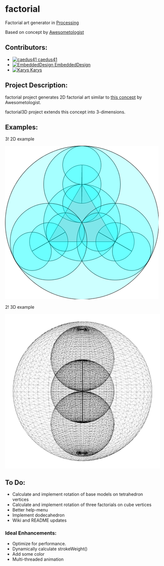 # factorial
Factorial art generator in [Processing](https://processing.org/)

Based on concept by [Awesometologist](http://awesometologist.deviantart.com/gallery/41641535/Factorial)

## Contributors:

* <a href="https://github.com/caedus41"><img src="https://avatars3.githubusercontent.com/u/8161667?v=3&s=60" alt="caedus41" width="22" height="22"> [caedus41](https://github.com/caedus41)
* <a href="https://github.com/EmbeddedDesign"><img src="https://avatars2.githubusercontent.com/u/7968093?v=3&s=60" alt="EmbeddedDesign" width="22" height="22"> [EmbeddedDesign](https://github.com/EmbeddedDesign)
* <a href="https://github.com/Karys"><img src="https://avatars0.githubusercontent.com/u/7199971?v=3&s=60" alt="Karys" width="22" height="22"> [Karys](https://github.com/Karys)

## Project Description:
factorial project generates 2D factorial art similar to [this concept](http://awesometologist.deviantart.com/gallery/41641535/Factorial) by Awesometologist.

factorial3D project extends this concept into 3-dimensions.

## Examples:

3! 2D example

![3!2D](/examples/3factorial.png)

2! 3D example

![2!3D](/examples/2factorial3D.png)

## To Do:

* Calculate and implement rotation of base models on tetrahedron vertices
* Calculate and implement rotation of three factorials on cube vertices
* Better help-menu
* Implement dodecahedron
* Wiki and README updates

### Ideal Enhancements:

* Optimize for performance.
* Dynamically calculate strokeWeight()
* Add some color
* Multi-threaded animation
